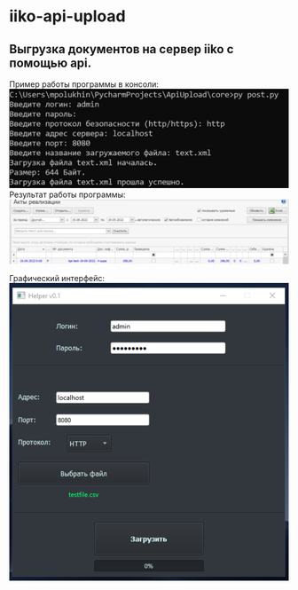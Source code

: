 # iiko-api-upload

## Выгрузка документов на сервер iiko с помощью api.

Пример работы программы в консоли:
![Пример работы программы в консоли](./lib/screenshots/work-example.png "Пример работы программы в консоли")  
Результат работы программы:
![Результат работы программы](./lib/screenshots/doc-in-iiko.jpeg "Результат работы программы")

Графический интерфейс:
![Графический интерфейс](./lib/screenshots/gui-app.png "Графический интерфейс") 

